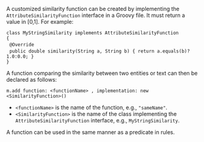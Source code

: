 A customized similarity function can be created by implementing the `AttributeSimilarityFunction` interface in a Groovy file. It must return a value in [0,1]. For example:

`class MyStringSimilarity implements AttributeSimilarityFunction` <br/>
`{`<br/>
&nbsp;&nbsp;`@Override` <br/>
&nbsp;&nbsp;`public double similarity(String a, String b) { return a.equals(b)?1.0:0.0; }` <br/>
`}` <br/>

A function comparing the similarity between two entities or text can then be declared as follows:

`m.add function: <functionName> , implementation: new <SimilarityFunction>()`

* `<functionName>` is the name of the function, e.g., `"sameName"`.
* `<SimilarityFunction>` is the name of the class implementing the `AttributeSimilarityFunction` interface, e.g., `MyStringSimilarity`.

A function can be used in the same manner as a predicate in rules.